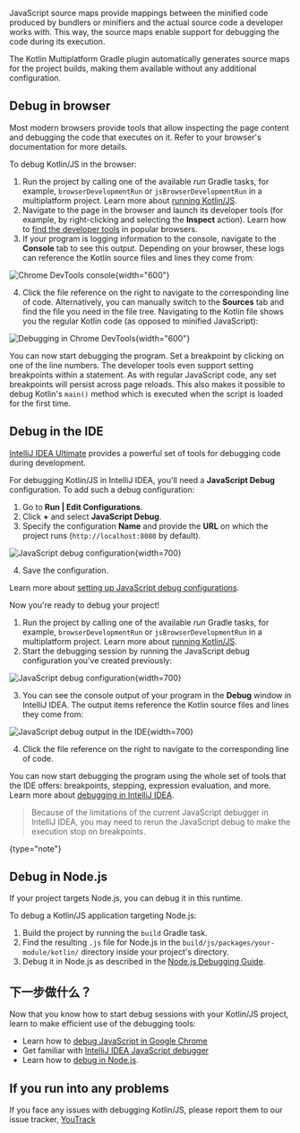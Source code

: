 [//]: # (title: 调试 Kotlin/JS 代码)

JavaScript source maps provide mappings between the minified code produced by bundlers or minifiers and the actual source
code a developer works with. This way, the source maps enable support for debugging the code during its execution.

The Kotlin Multiplatform Gradle plugin automatically generates source maps for the project builds, making them available without any additional configuration.

## Debug in browser

Most modern browsers provide tools that allow inspecting the page content and debugging the code that executes
on it. Refer to your browser's documentation for more details.

To debug Kotlin/JS in the browser:

1. Run the project by calling one of the available _run_ Gradle tasks, for example, `browserDevelopmentRun` or
   `jsBrowserDevelopmentRun` in a multiplatform project.
   Learn more about [running Kotlin/JS](running-kotlin-js.md#run-the-browser-target).
2. Navigate to the page in the browser and launch its developer tools (for example, by right-clicking and
   selecting the **Inspect** action). Learn how to [find the developer tools](https://balsamiq.com/support/faqs/browserconsole/)
   in popular browsers.
3. If your program is logging information to the console, navigate to the **Console** tab to see this output.
   Depending on your browser, these logs can reference the Kotlin source files and lines they come from:

![Chrome DevTools console](devtools-console.png){width="600"}

4. Click the file reference on the right to navigate to the corresponding line of code.
   Alternatively, you can manually switch to the **Sources** tab and find the file you need in the file tree. Navigating
   to the Kotlin file shows you the regular Kotlin code (as opposed to minified JavaScript):

![Debugging in Chrome DevTools](devtools-sources.png){width="600"}

You can now start debugging the program. Set a breakpoint by clicking on one of the line numbers.
The developer tools even support setting breakpoints within a statement. As with regular JavaScript code, any set
breakpoints will persist across page reloads. This also makes it possible to debug Kotlin's `main()` method which is executed
when the script is loaded for the first time.

## Debug in the IDE

[IntelliJ IDEA Ultimate](https://www.jetbrains.com/idea/) provides a powerful set of tools for debugging code during development.

For debugging Kotlin/JS in IntelliJ IDEA, you'll need a **JavaScript Debug** configuration. To add such a debug configuration:

1. Go to **Run | Edit Configurations**.
2. Click **+** and select **JavaScript Debug**.
3. Specify the configuration **Name** and provide the **URL** on which the project runs (`http://localhost:8080` by default).

![JavaScript debug configuration](debug-config.png){width=700}

4. Save the configuration.

Learn more about [setting up JavaScript debug configurations](https://www.jetbrains.com/help/idea/configuring-javascript-debugger.html).

Now you're ready to debug your project!

1. Run the project by calling one of the available _run_ Gradle tasks, for example, `browserDevelopmentRun` or
   `jsBrowserDevelopmentRun` in a multiplatform project.
   Learn more about [running Kotlin/JS](running-kotlin-js.md#run-the-browser-target).
2. Start the debugging session by running the JavaScript debug configuration you've created previously:

![JavaScript debug configuration](debug-config-run.png){width=700}

3. You can see the console output of your program in the **Debug** window in IntelliJ IDEA. The output items reference the
   Kotlin source files and lines they come from:

![JavaScript debug output in the IDE](ide-console-output.png){width=700}

4. Click the file reference on the right to navigate to the corresponding line of code.

You can now start debugging the program using the whole set of tools that the IDE offers: breakpoints, stepping, expression
evaluation, and more. Learn more about [debugging in IntelliJ IDEA](https://www.jetbrains.com/help/idea/debugging-javascript-in-chrome.html).

> Because of the limitations of the current JavaScript debugger in IntelliJ IDEA, you may need to rerun the JavaScript
> debug to make the execution stop on breakpoints.
>
{type="note"}

## Debug in Node.js

If your project targets Node.js, you can debug it in this runtime.

To debug a Kotlin/JS application targeting Node.js:

1. Build the project by running the `build` Gradle task.
2. Find the resulting `.js` file for Node.js in the `build/js/packages/your-module/kotlin/` directory inside
   your project's directory.
3. Debug it in Node.js as described in the [Node.js Debugging Guide](https://nodejs.org/en/docs/guides/debugging-getting-started/#jetbrains-webstorm-2017-1-and-other-jetbrains-ides).

## 下一步做什么？

Now that you know how to start debug sessions with your Kotlin/JS project, learn to make efficient use of the debugging tools:

* Learn how to [debug JavaScript in Google Chrome](https://developer.chrome.com/docs/devtools/javascript/)
* Get familiar with [IntelliJ IDEA JavaScript debugger](https://www.jetbrains.com/help/idea/debugging-javascript-in-chrome.html)
* Learn how to [debug in Node.js](https://nodejs.org/en/docs/guides/debugging-getting-started/).

## If you run into any problems

If you face any issues with debugging Kotlin/JS, please report them to our issue tracker, [YouTrack](https://kotl.in/issue)

